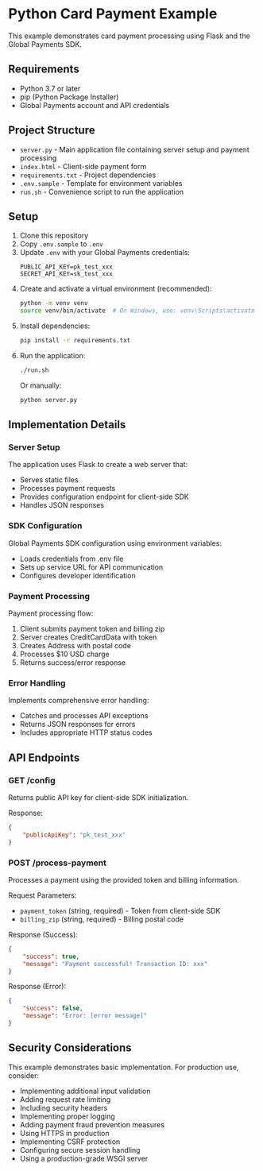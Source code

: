 # Python Card Payment Example

This example demonstrates card payment processing using Flask and the Global Payments SDK.

## Requirements

- Python 3.7 or later
- pip (Python Package Installer)
- Global Payments account and API credentials

## Project Structure

- `server.py` - Main application file containing server setup and payment processing
- `index.html` - Client-side payment form
- `requirements.txt` - Project dependencies
- `.env.sample` - Template for environment variables
- `run.sh` - Convenience script to run the application

## Setup

1. Clone this repository
2. Copy `.env.sample` to `.env`
3. Update `.env` with your Global Payments credentials:
   ```
   PUBLIC_API_KEY=pk_test_xxx
   SECRET_API_KEY=sk_test_xxx
   ```
4. Create and activate a virtual environment (recommended):
   ```bash
   python -m venv venv
   source venv/bin/activate  # On Windows, use: venv\Scripts\activate
   ```
5. Install dependencies:
   ```bash
   pip install -r requirements.txt
   ```
6. Run the application:
   ```bash
   ./run.sh
   ```
   Or manually:
   ```bash
   python server.py
   ```

## Implementation Details

### Server Setup
The application uses Flask to create a web server that:
- Serves static files
- Processes payment requests
- Provides configuration endpoint for client-side SDK
- Handles JSON responses

### SDK Configuration
Global Payments SDK configuration using environment variables:
- Loads credentials from .env file
- Sets up service URL for API communication
- Configures developer identification

### Payment Processing
Payment processing flow:
1. Client submits payment token and billing zip
2. Server creates CreditCardData with token
3. Creates Address with postal code
4. Processes $10 USD charge
5. Returns success/error response

### Error Handling
Implements comprehensive error handling:
- Catches and processes API exceptions
- Returns JSON responses for errors
- Includes appropriate HTTP status codes

## API Endpoints

### GET /config
Returns public API key for client-side SDK initialization.

Response:
```json
{
    "publicApiKey": "pk_test_xxx"
}
```

### POST /process-payment
Processes a payment using the provided token and billing information.

Request Parameters:
- `payment_token` (string, required) - Token from client-side SDK
- `billing_zip` (string, required) - Billing postal code

Response (Success):
```json
{
    "success": true,
    "message": "Payment successful! Transaction ID: xxx"
}
```

Response (Error):
```json
{
    "success": false,
    "message": "Error: [error message]"
}
```

## Security Considerations

This example demonstrates basic implementation. For production use, consider:
- Implementing additional input validation
- Adding request rate limiting
- Including security headers
- Implementing proper logging
- Adding payment fraud prevention measures
- Using HTTPS in production
- Implementing CSRF protection
- Configuring secure session handling
- Using a production-grade WSGI server
